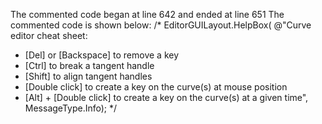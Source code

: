 The commented code began at line 642 and ended at line 651
The commented code is shown below:
            /*
             EditorGUILayout.HelpBox(
                 @"Curve editor cheat sheet:
 - [Del] or [Backspace] to remove a key
 - [Ctrl] to break a tangent handle
 - [Shift] to align tangent handles
 - [Double click] to create a key on the curve(s) at mouse position
 - [Alt] + [Double click] to create a key on the curve(s) at a given time",
                 MessageType.Info);
             */


